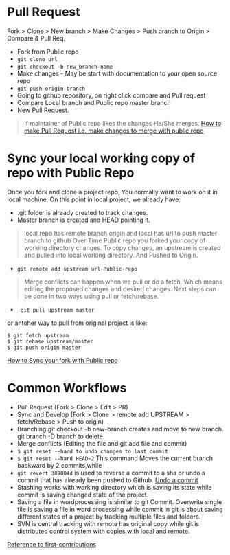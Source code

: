 # Pull Request
 Fork > Clone > New branch > Make Changes > Push branch to Origin > Compare & Pull Req.

* Fork from Public repo
* `git clone url`
* `git checkout -b new_branch-name`
* Make changes - May be start with documentation to your open source repo
* `git push origin branch `
* Going to github repository, on right click compare and Pull request
* Compare Local branch and Public repo master branch 
* New Pull Request.
> If maintainer of Public repo likes the changes He/She merges.
[How to make Pull Request i.e. make changes to merge with public repo](https://github.com/firstcontributions/first-contributions)

# Sync your local working copy of repo with Public Repo
 Once you fork and clone a project repo, You normally want to work on it in local machine. 
On this point in local project, we already have:
* .git folder is already created to track changes.
* Master branch is created and HEAD pointing it.
> local repo has remote branch origin and local has url to push master branch to github 
Over Time Public repo you forked your copy of working directory changes. To copy changes, an upstream is created and pulled into local working directory. And Pushed to Origin.
* `git remote add upstream url-Public-repo`
> Merge confilcts can happen when we pull or do a fetch. Which means editing the proposed 
changes and desired changes. Next steps can be done in two ways using pull or fetch/rebase.

* ` git pull upstream master`

or antoher way  to pull from original project is like: 
 ```
 $ git fetch upstream
 $ git rebase upstream/master
 $ git push origin master
 ```
[How to Sync your fork with Public repo](https://github.com/firstcontributions/first-contributions/blob/master/additional-material/git_workflow_scenarios/keeping-your-fork-synced-with-this-repository.md)
# Common Workflows
 
* Pull Request (Fork > Clone > Edit > PR)  
* Sync and Develop (Fork > Clone > remote add UPSTREAM > fetch/Rebase > Push to origin)
* Branching git checkout -b new-branch creates and move to new branch. git branch -D branch to delete.
* Merge conflicts (Editing the file and git add file and commit)
* `$ git reset --hard to undo changes to last commit`
* `$ git reset --hard HEAD~2` This command Moves the current branch backward by 2 commits,while 
* `git revert 389004d` is used to reverse a commit to a sha or undo a commit that has already been pushed to Github.
[Undo a commit](https://github.com/firstcontributions/first-contributions/blob/master/additional-material/git_workflow_scenarios/undoing-a-commit.md)
* Stashing works with working directory which is saving its state while commit is saving 
changed state of the project. 
* Saving a file in wordprocessing is similar to git Commit. Overwrite single file is saving
 a file in word processing while commit in git is about saving different states of a project
 by tracking multiple files and folders.
* SVN is central tracking with remote has original copy while git is distributed control
 system with copies with local and remote. 

[Reference to first-contributions](https://github.com/firstcontributions/first-contributions/blob/master/additional-material/git_workflow_scenarios/additional-material.md)
